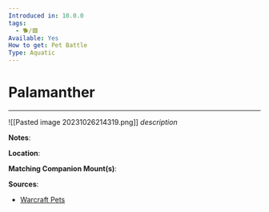 ```yaml
---
Introduced in: 10.0.0
tags:
  - 🐕/🟥
Available: Yes
How to get: Pet Battle
Type: Aquatic
---
```

# Palamanther
---
![[Pasted image 20231026214319.png]]
_description_

**Notes**:

**Location**:

**Matching Companion Mount(s)**:

**Sources**:
- [Warcraft Pets](https://www.warcraftpets.com/wow-pets/aquatic/miscellaneous/palamanther/)